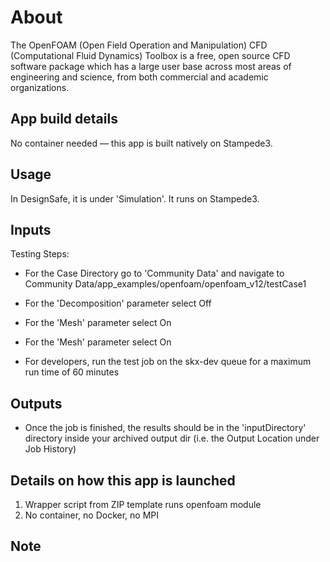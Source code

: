 # About
The OpenFOAM (Open Field Operation and Manipulation) CFD (Computational Fluid Dynamics) Toolbox is a free, open source CFD software package which has a large user base across most areas of engineering and science, from both commercial and academic organizations.

## App build details
No container needed — this app is built natively on Stampede3.

## Usage
In DesignSafe, it is under 'Simulation'. It runs on Stampede3.

## Inputs
Testing Steps:
- For the Case Directory go to 'Community Data' and navigate to Community Data/app_examples/openfoam/openfoam_v12/testCase1
- For the 'Decomposition' parameter select Off
- For the 'Mesh' parameter select On
- For the 'Mesh' parameter select On

- For developers, run the test job on the skx-dev queue for a maximum run time of 60 minutes

## Outputs

- Once the job is finished, the results should be in the 'inputDirectory' directory inside your archived output dir (i.e. the Output Location under Job History)

## Details on how this app is launched
1. Wrapper script from ZIP template runs openfoam module
2. No container, no Docker, no MPI

## Note
